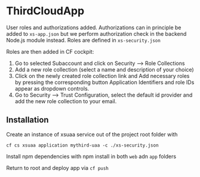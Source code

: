 # ThirdCloudApp

User roles and authorizations added. Authorizations can in principle be added to `xs-app.json` but we perform authorization check in
the backend Node.js module instead. Roles are defined in `xs-security.json`

Roles are then added in CF cockpit: 

1. Go to selected Subaccount and click on Security --> Role Collections
2. Add a new role collection (select a name and description of your choice)
3. Click on the newly created role collection link and Add necessary roles by pressing the corresponding button
   Application Identifiers and role IDs appear as dropdown controls.
4. Go to Security --> Trust Configuration, select the default id provider and add the new role collection to your email.


## Installation
Create an instance of xsuaa service out of the project root folder with

`cf cs xsuaa application mythird-uaa -c ./xs-security.json`

Install npm dependencies with npm install in both `web` adn `app` folders

Return to root and deploy app via `cf push`
